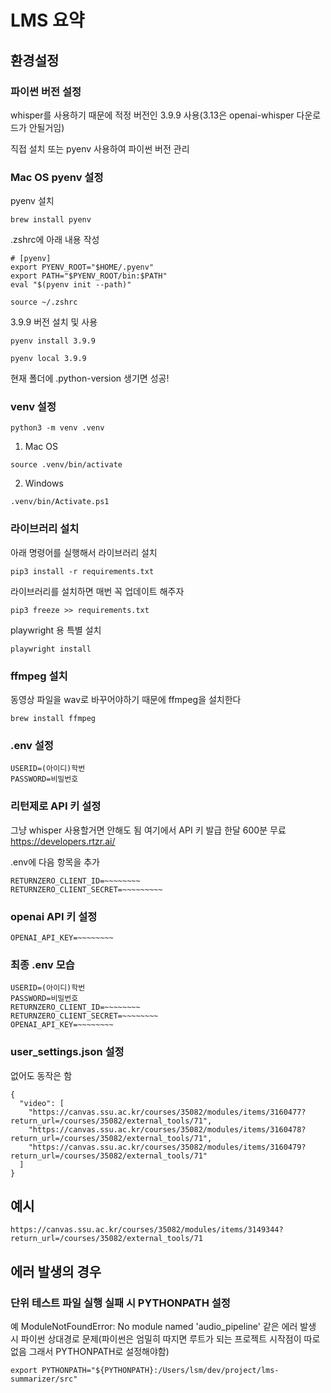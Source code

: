 # LMS 요약

## 환경설정

### 파이썬 버전 설정

whisper를 사용하기 때문에 적정 버전인 3.9.9 사용(3.13은 openai-whisper 다운로드가 안될거임)

직접 설치 또는 pyenv 사용하여 파이썬 버전 관리

### Mac OS pyenv 설정

pyenv 설치

```
brew install pyenv
```

.zshrc에 아래 내용 작성

```
# [pyenv]
export PYENV_ROOT="$HOME/.pyenv"
export PATH="$PYENV_ROOT/bin:$PATH"
eval "$(pyenv init --path)"
```

```
source ~/.zshrc
```

3.9.9 버전 설치 및 사용

```
pyenv install 3.9.9

pyenv local 3.9.9
```

현재 폴더에 .python-version 생기면 성공!

### venv 설정

```
python3 -m venv .venv
```

1. Mac OS

```
source .venv/bin/activate
```

2. Windows

```
.venv/bin/Activate.ps1
```

### 라이브러리 설치

아래 명령어를 실행해서 라이브러리 설치

```
pip3 install -r requirements.txt
```

라이브러리를 설치하면 매번 꼭 업데이트 해주자

```
pip3 freeze >> requirements.txt
```

playwright 용 특별 설치

```
playwright install
```

### ffmpeg 설치

동영상 파일을 wav로 바꾸어야하기 때문에 ffmpeg을 설치한다

```
brew install ffmpeg
```

### .env 설정

```
USERID=(아이디)학번
PASSWORD=비밀번호
```

### 리턴제로 API 키 설정

그냥 whisper 사용할거면 안해도 됨
여기에서 API 키 발급 한달 600분 무료 https://developers.rtzr.ai/

.env에 다음 항목을 추가

```
RETURNZERO_CLIENT_ID=~~~~~~~~
RETURNZERO_CLIENT_SECRET=~~~~~~~~~
```

### openai API 키 설정

```
OPENAI_API_KEY=~~~~~~~~
```

### 최종 .env 모습

```
USERID=(아이디)학번
PASSWORD=비밀번호
RETURNZERO_CLIENT_ID=~~~~~~~~
RETURNZERO_CLIENT_SECRET=~~~~~~~~
OPENAI_API_KEY=~~~~~~~~
```

### user_settings.json 설정

없어도 동작은 함

```
{
  "video": [
    "https://canvas.ssu.ac.kr/courses/35082/modules/items/3160477?return_url=/courses/35082/external_tools/71",
    "https://canvas.ssu.ac.kr/courses/35082/modules/items/3160478?return_url=/courses/35082/external_tools/71",
    "https://canvas.ssu.ac.kr/courses/35082/modules/items/3160479?return_url=/courses/35082/external_tools/71"
  ]
}
```

## 예시

```
https://canvas.ssu.ac.kr/courses/35082/modules/items/3149344?return_url=/courses/35082/external_tools/71
```

## 에러 발생의 경우

### 단위 테스트 파일 실행 실패 시 PYTHONPATH 설정

예 ModuleNotFoundError: No module named 'audio_pipeline' 같은 에러 발생 시 파이썬 상대경로 문제(파이썬은 엄밀히 따지면 루트가 되는 프로젝트 시작점이 따로 없음 그래서 PYTHONPATH로 설정해야함)

```
export PYTHONPATH="${PYTHONPATH}:/Users/lsm/dev/project/lms-summarizer/src"
```
